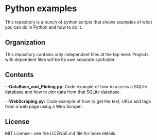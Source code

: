 # Python examples
  This repository is a bunch of python scripts that shows examples of what you can do in Python and how to do it.

## Organization
  This repository contains only independent files at the top level. 
  Projects with dependent files will be its own separate subfolder. 

## Contents
  ⋅⋅⋅**DataBase_and_Ploting.py:**
    Code example of how to access a SQLite database and how to plot data from that SQLite database.

  ⋅⋅⋅**WebScraping.py:**
    Code example of how to get the text, URLs and tags from a web page using a Web Scraper.

## License
  MIT License - see the LICENSE.md file for more details.
